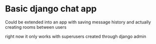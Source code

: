 # Basic django chat app

Could be extended into an app with saving message history and actually creating rooms between users

right now it only works with superusers created through django admin